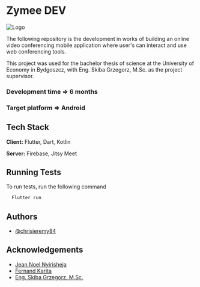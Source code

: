 
# Zymee DEV

![Logo](https://firebasestorage.googleapis.com/v0/b/zymee-dev.appspot.com/o/LOGO%2Fzymee_logo.png?alt=media&token=d165887f-971e-4f73-aa67-8ebdc1f19d6e)

The following repository is the development in works
of building an online video conferencing mobile application
where user's can interact and use web conferencing tools.

This project was used for the bachelor thesis of science
at the University of Economy in Bydgoszcz, with Eng. Skiba Grzegorz, M.Sc. as the project supervisor.
### Development time => 6 months
### Target platform => Android




## Tech Stack

**Client:** Flutter, Dart, Kotlin

**Server:** Firebase, Jitsy Meet


## Running Tests

To run tests, run the following command

```bash
  Flutter run
```


## Authors

- [@chrisjeremy84](https://github.com/chrisjeremy84)


## Acknowledgements

 - [Jean Noel Nyirisheja](https://github.com/jeanrakitic)
 - [Fernand Karita]()
 - [Eng. Skiba Grzegorz, M.Sc.]()

